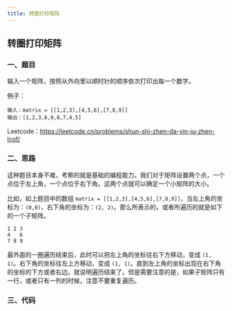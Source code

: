 ```yaml
---
title: 转圈打印矩阵
---
```


## 转圈打印矩阵

### 一、题目

输入一个矩阵，按照从外向里以顺时针的顺序依次打印出每一个数字。

例子：

```
输入：matrix = [[1,2,3],[4,5,6],[7,8,9]]
输出：[1,2,3,6,9,8,7,4,5]
```

Leetcode：https://leetcode.cn/problems/shun-shi-zhen-da-yin-ju-zhen-lcof/

### 二、思路

这种题目本身不难，考察的就是基础的编程能力。我们对于矩阵设置两个点，一个点位于左上角，一个点位于右下角。这两个点就可以确定一个小矩阵的大小。

比如，如上题目中的数组 `matrix = [[1,2,3],[4,5,6],[7,8,9]]`，当左上角的坐标为：`(0,0)`，右下角的坐标为：`(2, 2)`。那么所表示的，或者所遍历的就是如下的一个子矩阵。

```
1 2 3
4   6
7 8 9
```

最外面的一圈遍历结束后，此时可以把左上角的坐标往右下方移动，变成 `(1, 1)`。右下角的坐标往左上方移动，变成 `(1, 1)`。直到左上角的坐标出现在右下角的坐标的下方或者右边。就说明遍历结束了。但是需要注意的是，如果子矩阵只有一行，或者只有一列的时候，注意不要重复遍历。

### 三、代码















